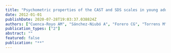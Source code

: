 ```yaml
---
title: "Psychometric properties of the CAST and SDS scales in young adult cannabis users."
date: 2012-01-01
publishDate: 2020-07-28T19:03:37.038824Z
authors: ["Cuenca-Royo AM", "Sánchez-Niubó A", "Forero CG", "Torrens M", "Suelves JM", "Domingo-Salvany A"]
publication_types: ["2"]
abstract: ""
featured: false
publication: "**"
---
```


